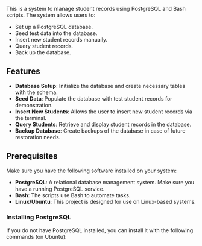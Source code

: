 This is a  system to manage student records using PostgreSQL and Bash scripts. The system allows users to:

- Set up a PostgreSQL database.
- Seed test data into the database.
- Insert new student records manually.
- Query student records.
- Back up the database.

## Features

- **Database Setup**: Initialize the database and create necessary tables with the schema.
- **Seed Data**: Populate the database with test student records for demonstration.
- **Insert New Students**: Allows the user to insert new student records via the terminal.
- **Query Students**: Retrieve and display student records in the database.
- **Backup Database**: Create backups of the database in case of future restoration needs.

## Prerequisites

Make sure you have the following software installed on your system:

- **PostgreSQL**: A relational database management system. Make sure you have a running PostgreSQL service.
- **Bash**: The scripts use Bash to automate tasks.
- **Linux/Ubuntu**: This project is designed for use on Linux-based systems.

### Installing PostgreSQL

If you do not have PostgreSQL installed, you can install it with the following commands (on Ubuntu):

```bash
